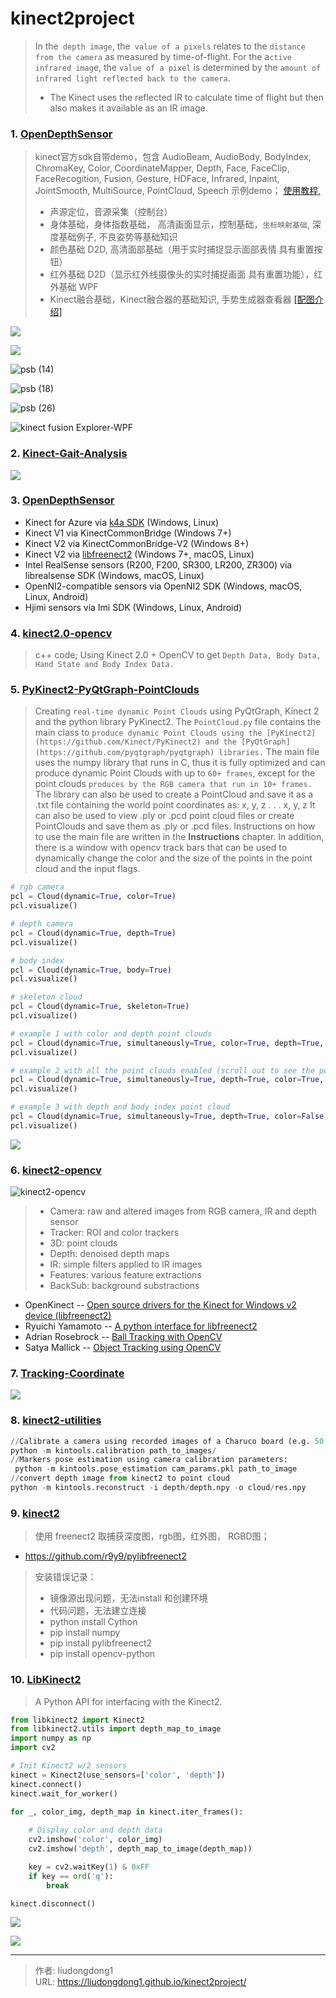 # kinect2project


> In the` depth image`, the` value of a pixels` relates to the `distance from the camera` as measured by time-of-flight. For the a`ctive infrared imag`e, the `value of a pixel` is determined by the `amount of infrared light reflected back to the camera`.
>
> - The Kinect uses the reflected IR to calculate time of flight but then also makes it available as an IR image.

### 1. **[OpenDepthSensor](https://github.com/jing-interactive/OpenDepthSensor)**

> kinect官方sdk自带demo，包含 AudioBeam, AudioBody, BodyIndex, ChromaKey, Color, CoordinateMapper, Depth, Face, FaceClip, FaceRecogition, Fusion, Gesture, HDFace, Infrared, Inpaint, JointSmooth, MultiSource, PointCloud, Speech 示例demo； [使用教程, ](http://brightguo.com/kinect2-official-sdk-samples/)
>
> - 声源定位，音源采集（控制台）
> - 身体基础，身体指数基础， 高清画面显示，控制基础，`坐标映射基础`, 深度基础例子, 不良姿势等基础知识
> - 颜色基础 D2D, 高清面部基础（用于实时捕捉显示面部表情 具有重置按钮）
> - 红外基础 D2D（显示红外线摄像头的实时捕捉画面 具有重置功能），红外基础 WPF
> -  Kinect融合基础，Kinect融合器的基础知识, 手势生成器查看器 [[配图介绍]](http://brightguo.com/kinect2-official-sdk-samples/)

![](https://lddpicture.oss-cn-beijing.aliyuncs.com/picture/psb-2.png)

![](https://lddpicture.oss-cn-beijing.aliyuncs.com/picture/psb-10.png)

![psb (14)](https://lddpicture.oss-cn-beijing.aliyuncs.com/picture/psb-14.png)

![psb (18)](https://lddpicture.oss-cn-beijing.aliyuncs.com/picture/psb-18.png)

![psb (26)](https://lddpicture.oss-cn-beijing.aliyuncs.com/picture/psb-26.png)

![kinect fusion Explorer-WPF ](https://lddpicture.oss-cn-beijing.aliyuncs.com/picture/psb-31.png)

### 2. **[Kinect-Gait-Analysis](https://github.com/ahhda/Kinect-Gait-Analysis)**

![](https://lddpicture.oss-cn-beijing.aliyuncs.com/picture/image-20210725230139447.png)

### 3. **[ OpenDepthSensor](https://github.com/jing-interactive/OpenDepthSensor)**

- Kinect for Azure via [k4a SDK](https://github.com/microsoft/Azure-Kinect-Sensor-SDK) (Windows, Linux)
- Kinect V1 via KinectCommonBridge (Windows 7+)
- Kinect V2 via KinectCommonBridge-V2 (Windows 8+)
- Kinect V2 via [libfreenect2](https://github.com/jing-vision/libfreenect2) (Windows 7+, macOS, Linux)
- Intel RealSense sensors (R200, F200, SR300, LR200, ZR300) via librealsense SDK (Windows, macOS, Linux)
- OpenNI2-compatible sensors via OpenNI2 SDK (Windows, macOS, Linux, Android)
- Hjimi sensors via Imi SDK (Windows, Linux, Android)

### 4. **[kinect2.0-opencv](https://github.com/otnt/kinect2.0-opencv)**

> c++ code; Using Kinect 2.0 + OpenCV to get `Depth Data, Body Data, Hand State and Body Index Data.`

### 5. **[PyKinect2-PyQtGraph-PointClouds](https://github.com/KonstantinosAng/PyKinect2-PyQtGraph-PointClouds)**

> Creating `real-time dynamic Point Clouds` using PyQtGraph, Kinect 2 and the python library PyKinect2.  The `PointCloud.py` file contains the main class to `produce dynamic Point Clouds using the [PyKinect2](https://github.com/Kinect/PyKinect2) and the [PyQtGraph](https://github.com/pyqtgraph/pyqtgraph) libraries.` The main file uses the numpy library that runs in C, thus it is fully optimized and can produce dynamic Point Clouds with up to `60+ frames`, except for the point clouds `produces by the RGB camera that run in 10+ frames.` The library can also be used to create a PointCloud and save it as a .txt file containing the world point coordinates as: x, y, z . . . x, y, z It can also be used to view .ply or .pcd point cloud files or create PointClouds and save them as .ply or .pcd files. Instructions on how to use the main file are written in the **Instructions** chapter. In addition, there is a window with opencv track bars that can be used to dynamically change the color and the size of the points in the point cloud and the input flags.

```python
# rgb camera
pcl = Cloud(dynamic=True, color=True)
pcl.visualize()

# depth camera
pcl = Cloud(dynamic=True, depth=True)
pcl.visualize()

# body index
pcl = Cloud(dynamic=True, body=True)
pcl.visualize()

# skeleton cloud
pcl = Cloud(dynamic=True, skeleton=True)
pcl.visualize()
```

```python
# example 1 with color and depth point clouds
pcl = Cloud(dynamic=True, simultaneously=True, color=True, depth=True, body=False, skeleton=False, color_overlay=False)
pcl.visualize()

# example 2 with all the point clouds enabled (scroll out to see the point cloud)
pcl = Cloud(dynamic=True, simultaneously=True, depth=True, color=True, body=True, skeleton=True, color_overlay=True)
pcl.visualize()

# example 3 with depth and body index point cloud
pcl = Cloud(dynamic=True, simultaneously=True, depth=True, color=False, body=True, skeleton=False, color_overlay=True)
pcl.visualize()
```

![](https://lddpicture.oss-cn-beijing.aliyuncs.com/picture/image_6.png)

### 6. **[kinect2-opencv](https://github.com/m6c7l/kinect2-opencv)**

![kinect2-opencv](https://lddpicture.oss-cn-beijing.aliyuncs.com/picture/kinect2-opencv.png)

> - Camera: raw and altered images from RGB camera, IR and depth sensor
> - Tracker: ROI and color trackers
> - 3D: point clouds
> - Depth: denoised depth maps
> - IR: simple filters applied to IR images
> - Features: various feature extractions
> - BackSub: background substractions

- OpenKinect -- [Open source drivers for the Kinect for Windows v2 device (libfreenect2)](https://github.com/OpenKinect/libfreenect2)
- Ryuichi Yamamoto -- [A python interface for libfreenect2](https://github.com/r9y9/pylibfreenect2)
- Adrian Rosebrock -- [Ball Tracking with OpenCV](https://www.pyimagesearch.com/2015/09/14/ball-tracking-with-opencv/)
- Satya Mallick -- [Object Tracking using OpenCV](https://www.learnopencv.com/object-tracking-using-opencv-cpp-python/)

### 7. **[ Tracking-Coordinate](https://github.com/Tacode/Tracking-Coordinate)**

![](https://github.com/Tacode/Tracking-Coordinate/raw/master/object.gif)

### 8. **[kinect2-utilities](https://github.com/rjgpinel/kinect2-utilities)**

```python
//Calibrate a camera using recorded images of a Charuco board (e.g. 50 images):
python -m kintools.calibration path_to_images/
//Markers pose estimation using camera calibration parameters:
 python -m kintools.pose_estimation cam_params.pkl path_to_image
//convert depth image from kinect2 to point cloud
python -m kintools.reconstruct -i depth/depth.npy -o cloud/res.npy
```

### 9. **[kinect2](https://github.com/mdleiton/kinect2)**

> 使用 freenect2 取捕获深度图，rgb图，红外图， RGBD图；

- https://github.com/r9y9/pylibfreenect2

> 安装错误记录：
>
> - 镜像源出现问题，无法install 和创建环境
> - 代码问题，无法建立连接
> - python install Cython
> - pip install numpy
> - pip install pylibfreenect2
> - pip install opencv-python

### 10. **[LibKinect2](https://github.com/sshh12/LibKinect2)**

> A Python API for interfacing with the Kinect2.

```python
from libkinect2 import Kinect2
from libkinect2.utils import depth_map_to_image
import numpy as np
import cv2

# Init Kinect2 w/2 sensors
kinect = Kinect2(use_sensors=['color', 'depth'])
kinect.connect()
kinect.wait_for_worker()

for _, color_img, depth_map in kinect.iter_frames():
    
    # Display color and depth data
    cv2.imshow('color', color_img)
    cv2.imshow('depth', depth_map_to_image(depth_map))

    key = cv2.waitKey(1) & 0xFF
    if key == ord('q'):
        break

kinect.disconnect()
```

![](https://lddpicture.oss-cn-beijing.aliyuncs.com/picture/59576877-e8f68c00-9086-11e9-826b-eceb6eb80573.gif)

![](https://user-images.githubusercontent.com/6625384/59576903-088db480-9087-11e9-96f6-251240d25f0c.gif)

---

> 作者: liudongdong1  
> URL: https://liudongdong1.github.io/kinect2project/  

